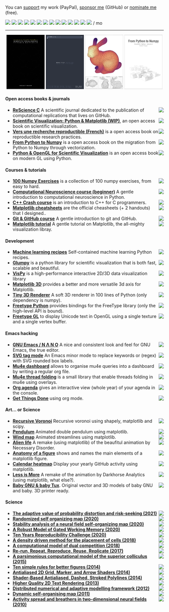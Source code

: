 
You can [support](https://www.paypal.me/NicolasPRougier/10) my work
(PayPal), [sponsor me](https://github.com/sponsors/rougier) (GitHub)
or [nominate me](https://stars.github.com/nominate) (free).

[![](https://img.shields.io/github/followers/rougier?label=Followers&style=social)](https://github.com/rougier)
[![](https://img.shields.io/github/stars/rougier?affiliations=OWNER%2CCOLLABORATOR&style=social)](https://github.com/rougier)
[![](https://img.shields.io/twitter/follow/NPRougier?label=Followers)](https://twitter.com/nprougier?lang=en)
[![](https://img.shields.io/reddit/user-karma/combined/Nicolas-Rougier?style=social&label=Karma)](https://www.reddit.com/user/Nicolas-Rougier/submitted/?sort=top)
![](https://img.shields.io/badge/-—-yellow?style=flat-square&color=white)
![](https://img.shields.io/badge/-Support-yellow?style=flat-square&color=f0f0f0&logo=paypal)
[![](https://img.shields.io/badge/paypal-$5-yellow?style=flat-square&label=)](https://www.paypal.me/NicolasPRougier/5)
[![](https://img.shields.io/badge/paypal-$10-orange?style=flat-square&label=)](https://www.paypal.me/NicolasPRougier/10)
[![](https://img.shields.io/badge/paypal-$25-red?style=flat-square&label=)](https://www.paypal.me/NicolasPRougier/25)
![](https://img.shields.io/badge/-—-yellow?style=flat-square&color=white)
![](https://img.shields.io/badge/-Sponsor-yellow?style=flat-square&color=f0f0f0&logo=github&logoColor=000000)
[![](https://img.shields.io/badge/paypal-$1-yellow?style=flat-square&label=)](https://github.com/sponsors/rougier)
[![](https://img.shields.io/badge/paypal-$5-orange?style=flat-square&label=)](https://github.com/sponsors/rougier)
[![](https://img.shields.io/badge/paypal-$10-red?style=flat-square&label=)](https://github.com/sponsors/rougier)
/ mo

---

<p align="center">
<a href="https://github.com/rougier/scientific-visualization-book">
    <img src="book.png" width="24%"/></a>
<a href="https://github.com/rougier/nano-emacs">
    <img src="nano.png" width="24%"/></a>
<a href="https://github.com/rougier/matplotlib-3d">
    <img src="3d.png" width="24%"/></a>
<a href="https://www.labri.fr/perso/nrougier/from-python-to-numpy/">
    <img src="numpy.png" width="24%"/></a>
</p>

#### Open access books & journals
- <img src="https://img.shields.io/github/stars/ReScience/ReScience?color=ffffff&labelColor=white&label=%E2%98%86&style=flat-square" align="right"/> **[ReScience C](https://rescience.github.io/)** A scientific journal dedicated to the publication of computational replications that lives on GitHub.
- <img src="https://img.shields.io/github/stars/rougier/scientific-visualization-book?color=ffffff&labelColor=white&label=%E2%98%86&style=flat-square" align="right"/> **[Scientific Visualization: Python & Matplotlib (WIP)](https://github.com/rougier/scientific-visualization-book)**, an open access book on scientific visualization.  
- <img src="https://img.shields.io/github/stars/rr-france/bookrr?color=ffffff&labelColor=white&label=%E2%98%86&style=flat-square" align="right"/> **[Vers une recherche reproductible (French)](https://github.com/rr-france/bookrr)** is a open access book on reproductible research practices.
- <img src="https://img.shields.io/github/stars/rougier/from-python-to-numpy?color=ffffff&labelColor=white&label=%E2%98%86&style=flat-square" align="right"/> **[From Python to Numpy](https://www.labri.fr/perso/nrougier/from-python-to-numpy/)** is a open access book on the migration from Python to Numpy through vectorization.
- <img src="https://img.shields.io/github/stars/rougier/python-opengl?color=ffffff&labelColor=white&label=%E2%98%86&style=flat-square" align="right"/> **[Python & OpenGL for Scientific Visualization](https://www.labri.fr/perso/nrougier/python-opengl/)** is an open access book on modern GL using Python.

#### Courses & tutorials
- <img src="https://img.shields.io/github/stars/rougier/numpy-100?color=ffffff&labelColor=white&label=%E2%98%86&style=flat-square" align="right"/> **[100 Numpy Exercises](https://github.com/rougier/numpy-100)** is a collection of 100 numpy exercises, from easy to hard.
- <img src="https://img.shields.io/github/stars/rougier/CNCC-2020?color=ffffff&labelColor=white&label=%E2%98%86&style=flat-square" align="right"/> **[Computational Neuroscience course (beginner)](https://github.com/rougier/CNCC-2020)** A gentle introduction to computational neuroscience in Python.
- <img src="https://img.shields.io/github/stars/rougier/CPP-Crash-Course?color=ffffff&labelColor=white&label=%E2%98%86&style=flat-square" align="right"/> **[C++ Crash course](https://github.com/rougier/CPP-Crash-Course)** is an introduction to C++ for C programmers.
- <img src="https://img.shields.io/github/stars/matplotlib/cheatsheets?color=ffffff&labelColor=white&label=%E2%98%86&style=flat-square" align="right"/> **[Matplotlib cheatsheets](https://github.com/matplotlib/cheatsheets)** are the official cheasheets (+ 2 handouts) that I designed..
- <img src="https://img.shields.io/github/stars/rougier/URFIST-git-course?color=ffffff&labelColor=white&label=%E2%98%86&style=flat-square" align="right"/> **[Git & GitHub course](https://github.com/rougier/URFIST-git-course)** A gentle introduction to git and GitHub.
- <img src="https://img.shields.io/github/stars/rougier/matplotlib-tutorial?color=ffffff&labelColor=white&label=%E2%98%86&style=flat-square" align="right"/> **[Matplotlib tutorial](https://github.com/rougier/matplotlib-tutorial)** A gentle tutorial on Matplotlib, the all-mighty visualization libray.

#### Development
- <img src="https://img.shields.io/github/stars/rougier/ML-Recipes?color=ffffff&labelColor=white&label=%E2%98%86&style=flat-square" align="right"/> **[Machine learning recipes](https://github.com/rougier/ML-Recipes)** Self-contained machine learning Python recipes.
- <img src="https://img.shields.io/github/stars/glumpy/glumpy?color=ffffff&labelColor=white&label=%E2%98%86&style=flat-square" align="right"/> **[Glumpy](https://glumpy.github.io/)** is a python library for scientific visualization that is both fast, scalable and beautiful.
- <img src="https://img.shields.io/github/stars/vispy/vispy?color=ffffff&labelColor=white&label=%E2%98%86&style=flat-square" align="right"/> **[VisPy](https://github.com/vispy/vispy)** is a high-performance interactive 2D/3D data visualization library 
- <img src="https://img.shields.io/github/stars/rougier/matplotlib-3d?color=ffffff&labelColor=white&label=%E2%98%86&style=flat-square" align="right"/>**[Matplotlib 3D](https://github.com/rougier/matplotlib-3d)**  provides a better and more versatile 3d axis for Matplotlib.
- <img src="https://img.shields.io/github/stars/rougier/tiny-renderer?color=ffffff&labelColor=white&label=%E2%98%86&style=flat-square" align="right"/>**[Tiny 3D Renderer](https://github.com/rougier/tiny-renderer)** A soft 3D renderer in 100 lines of Python (only dependency is numpy).
- <img src="https://img.shields.io/github/stars/rougier/freetype-py?color=ffffff&labelColor=white&label=%E2%98%86&style=flat-square" align="right"/>**[Freetype Python](https://github.com/rougier/freetype-py)** provides bindings for the FreeType library (only the high-level API is bound).
- <img src="https://img.shields.io/github/stars/rougier/freetype-gl?color=ffffff&labelColor=white&label=%E2%98%86&style=flat-square" align="right"/>**[Freetype GL](https://github.com/rougier/freetype-gl)** to display Unicode text in OpenGL using a single texture and a single vertex buffer.

#### Emacs hacking
- <img src="https://img.shields.io/github/stars/rougier/nano-emacs?color=ffffff&labelColor=white&label=%E2%98%86&style=flat-square" align="right"/> **[GNU Emacs / N Λ N O](https://github.com/rougier/nano-emacs)** A nice and consistent look and feel for GNU Emacs, the true editor.
- <img src="https://img.shields.io/github/stars/rougier/svg-tag-mode?color=ffffff&labelColor=white&label=%E2%98%86&style=flat-square" align="right"/> **[SVG tag mode](https://github.com/rougier/svg-tag-mode)**  An Emacs
  minor mode to replace keywords or (regex) with SVG rounded box labels.
- <img src="https://img.shields.io/github/stars/rougier/mu4e-dashboard?color=ffffff&labelColor=white&label=%E2%98%86&style=flat-square" align="right"/> **[Mu4e dashboard](https://github.com/rougier/mu4e-dashboard)** allows to organise mu4e queries into a dashboard by writing a regular org file.
- <img src="https://img.shields.io/github/stars/rougier/mu4e-thread-folding?color=ffffff&labelColor=white&label=%E2%98%86&style=flat-square" align="right"/> **[Mu4e thread folding](https://github.com/rougier/mu4e-thread-folding)** is a small library that enable threads folding in mu4e using overlays.
- <img src="https://img.shields.io/github/stars/rougier/agenda?color=ffffff&labelColor=white&label=%E2%98%86&style=flat-square" align="right"/> **[Org agenda](https://github.com/rougier/agenda)** gives an interactive view (whole year) of your agenda in the console.
- <img src="https://img.shields.io/github/stars/rougier/emacs-gtd?color=ffffff&labelColor=white&label=%E2%98%86&style=flat-square" align="right"/> **[Get Things Done](https://github.com/rougier/emacs-gtd)** using org mode.


#### Art... or Science
- <img src="https://img.shields.io/github/stars/rougier/recursive-voronoi?color=ffffff&labelColor=white&label=%E2%98%86&style=flat-square" align="right"/> **[Recursive Voronoi](https://github.com/rougier/recursive-voronoi)** Recursive voronoi using shapely, matplotlib and scipy. 
- <img src="https://img.shields.io/github/stars/rougier/pendulum?color=ffffff&labelColor=white&label=%E2%98%86&style=flat-square" align="right"/> **[Pendulum](https://github.com/rougier/pendulum)** Animated double pendulum using matplotlib.
- <img src="https://img.shields.io/github/stars/rougier/windmap?color=ffffff&labelColor=white&label=%E2%98%86&style=flat-square" align="right"/> **[Wind map](https://github.com/rougier/windmap)** Animated streamlines using matplotlib.
- <img src="https://img.shields.io/github/stars/rougier/alien-life?color=ffffff&labelColor=white&label=%E2%98%86&style=flat-square" align="right"/> **[Alien life](https://github.com/rougier/alien-life)** A remake (using matplotlib) of the beaufitul animation by Necessary Disorder.
- <img src="https://img.shields.io/github/stars/rougier/figure-anatomy?color=ffffff&labelColor=white&label=%E2%98%86&style=flat-square" align="right"/> **[Anatomy of a figure](https://github.com/rougier/figure-anatomy)** shows and names the main elements of a matplotlib figure.
- <img src="https://img.shields.io/github/stars/rougier/calendar-heatmap?color=ffffff&labelColor=white&label=%E2%98%86&style=flat-square" align="right"/> **[Calendar heatmap](https://github.com/rougier/calendar-heatmap)** Display your yearly GitHub activity using matplotlib.
- <img src="https://img.shields.io/github/stars/rougier/less-is-more?color=ffffff&labelColor=white&label=%E2%98%86&style=flat-square" align="right"/> **[Less is More](https://github.com/rougier/less-is-more)** A remake of the animation by Darkhorse Analytics (using matplotlib, what else?).
- <img src="https://img.shields.io/github/stars/rougier/baby-gnu-tux?color=ffffff&labelColor=white&label=%E2%98%86&style=flat-square" align="right"/> **[Baby GNU & baby Tux](https://github.com/rougier/baby-gnu-tux)**. Original vector and 3D models of baby GNU and baby. 3D printer ready.


#### Science

- <a href="https://doi.org/10.1098/rstb.2019.0668"><img src="https://img.shields.io/badge/DOI-10.1098%2Frstb.2019.0668-lightgrey" align="right"/></a> **[The adaptive value of probability distortion and risk-seeking (2021)](https://github.com/aureliennioche/EvoProspect)**
- <a href="https://arxiv.org/abs/2011.09534"><img src="https://img.shields.io/badge/arXiv-2011.09534-lightgrey" align="right"/></a> **[Randomized self organizing map (2020)](https://github.com/rougier/VSOM)**
- <a href="https://doi.org/10.1186/s13408-020-00097-6"><img src="https://img.shields.io/badge/DOI-10.1186%2Fs13408--020--00097--6-lightgrey" align="right"/></a> **[Stability analysis of a neural field self-organizing map (2020)](https://github.com/rougier/som_stability)**
- <a href="https://doi.org/10.1162/neco_a_01249"><img src="https://img.shields.io/badge/DOI-10.1162%2Fneco__a__01249-lightgrey" align="right"/></a> **[A Robust Model of Gated Working Memory (2020)](https://github.com/rougier/ESN-WM)**
- <a href="https://doi.org/10.5281/zenodo.3886628"><img src="https://img.shields.io/badge/DOI-10.5281%2Fzenodo.3886628-lightgrey" align="right"/></a> **[Ten Years Reproducibility Challenge (2020)](https://github.com/rougier/TYRC-apple)**
- <a href="https://doi.org/10.3389/fninf.2018.00012"><img src="https://img.shields.io/badge/DOI-10.3389%2Ffninf.2018.00012-lightgrey" align="right"/></a> **[A density driven method for the placement of cells (2018)](https://github.com/rougier/density-driven)**
- <a href="https://doi.org/10.1523/eneuro.0339-17.2018"><img src="https://img.shields.io/badge/DOI-10.1523%2Feneuro.0339--17.2018%20-lightgrey" align="right"/></a> **[A computational model of dual competition (2018)](https://github.com/rougier/one-critic-two-actors)**
- <a href="https://doi.org/10.3389/fninf.2017.00069"><img src="https://img.shields.io/badge/DOI-0.3389%2Ffninf.2017.00069-lightgrey" align="right"/></a> **[Re-run, Repeat, Reproduce, Reuse, Replicate (2017)](https://github.com/rougier/random-walk)**
- <a href="https://doi.org/10.1007/s00422-015-0660-8"><img src="https://img.shields.io/badge/DOI-10.1007%2Fs00422--015--0660--8-lightgrey" align="right"/></a> **[A parsimonious computational model of the superior colliculus (2015)](https://github.com/rougier/Superior-Colliculus)**
- <a href="https://doi.org/10.1371/journal.pcbi.1003833"><img src="https://img.shields.io/badge/DOI-10.1371%2Fjournal.pcbi.1003833-lightgrey" align="right"/></a> **[Ten simple rules for better figures (2014)](https://github.com/rougier/ten-rules)**
- <a href="http://jcgt.org/published/0003/04/01/"><img src="https://img.shields.io/badge/JCGT-0003%2F04%2F01%2F-orange" align="right"></a>**[Antialiased 2D Grid, Marker, and Arrow Shaders (2014)](https://github.com/rougier/JCGT-2014b)**  
- <a href="http://jcgt.org/published/0002/02/08/"><img src="https://img.shields.io/badge/JCGT-0002%2F02%2F08%2F-orange" align="right"></a>**[Shader-Based Antialiased, Dashed, Stroked Polylines (2014)](https://github.com/rougier/JCGT-2014a)**  
- <a href="http://jcgt.org/published/0002/01/04/"><img src="https://img.shields.io/badge/JCGT-0002%2F01%2F04%2F-orange" align="right"></a>**[Higher Quality 2D Text Rendering (2013)](https://github.com/rougier/JCGT-2013)**  
- <a href="https://doi.org/10.3109/0954898X.2012.721573"><img src="https://img.shields.io/badge/DOI-10.3109%2F0954898X.2012.721573-lightgrey" align="right"/></a> **[Distributed numerical and adaptive modelling framework (2012)](https://github.com/rougier/dana)**
- <a href="https://doi.org/10.1016/j.neucom.2010.06.034"><img src="https://img.shields.io/badge/DOI-10.1016%2Fj.neucom.2010.06.034-lightgrey" align="right"/></a> **[Dynamic self-organising map (2011)](https://github.com/rougier/dynamic-som)**
- <a href="https://doi.org/10.1103/physreve.82.055701"><img src="https://img.shields.io/badge/DOI-10.1103%2Fphysreve.82.055701-lightgrey" align="right"/></a> **[Activity spread and breathers in two-dimensional neural fields (2010)](https://github.com/rougier/delayed-neural-field)**

